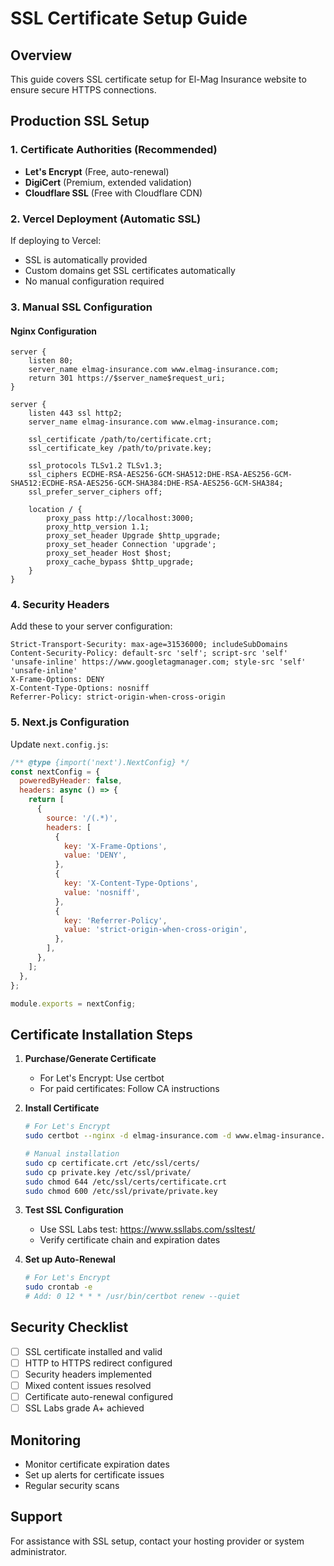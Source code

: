 # SSL Certificate Setup Guide

## Overview
This guide covers SSL certificate setup for El-Mag Insurance website to ensure secure HTTPS connections.

## Production SSL Setup

### 1. Certificate Authorities (Recommended)
- **Let's Encrypt** (Free, auto-renewal)
- **DigiCert** (Premium, extended validation)
- **Cloudflare SSL** (Free with Cloudflare CDN)

### 2. Vercel Deployment (Automatic SSL)
If deploying to Vercel:
- SSL is automatically provided
- Custom domains get SSL certificates automatically
- No manual configuration required

### 3. Manual SSL Configuration

#### Nginx Configuration
```nginx
server {
    listen 80;
    server_name elmag-insurance.com www.elmag-insurance.com;
    return 301 https://$server_name$request_uri;
}

server {
    listen 443 ssl http2;
    server_name elmag-insurance.com www.elmag-insurance.com;
    
    ssl_certificate /path/to/certificate.crt;
    ssl_certificate_key /path/to/private.key;
    
    ssl_protocols TLSv1.2 TLSv1.3;
    ssl_ciphers ECDHE-RSA-AES256-GCM-SHA512:DHE-RSA-AES256-GCM-SHA512:ECDHE-RSA-AES256-GCM-SHA384:DHE-RSA-AES256-GCM-SHA384;
    ssl_prefer_server_ciphers off;
    
    location / {
        proxy_pass http://localhost:3000;
        proxy_http_version 1.1;
        proxy_set_header Upgrade $http_upgrade;
        proxy_set_header Connection 'upgrade';
        proxy_set_header Host $host;
        proxy_cache_bypass $http_upgrade;
    }
}
```

### 4. Security Headers
Add these to your server configuration:
```
Strict-Transport-Security: max-age=31536000; includeSubDomains
Content-Security-Policy: default-src 'self'; script-src 'self' 'unsafe-inline' https://www.googletagmanager.com; style-src 'self' 'unsafe-inline'
X-Frame-Options: DENY
X-Content-Type-Options: nosniff
Referrer-Policy: strict-origin-when-cross-origin
```

### 5. Next.js Configuration
Update `next.config.js`:
```javascript
/** @type {import('next').NextConfig} */
const nextConfig = {
  poweredByHeader: false,
  headers: async () => {
    return [
      {
        source: '/(.*)',
        headers: [
          {
            key: 'X-Frame-Options',
            value: 'DENY',
          },
          {
            key: 'X-Content-Type-Options',
            value: 'nosniff',
          },
          {
            key: 'Referrer-Policy',
            value: 'strict-origin-when-cross-origin',
          },
        ],
      },
    ];
  },
};

module.exports = nextConfig;
```

## Certificate Installation Steps

1. **Purchase/Generate Certificate**
   - For Let's Encrypt: Use certbot
   - For paid certificates: Follow CA instructions

2. **Install Certificate**
   ```bash
   # For Let's Encrypt
   sudo certbot --nginx -d elmag-insurance.com -d www.elmag-insurance.com
   
   # Manual installation
   sudo cp certificate.crt /etc/ssl/certs/
   sudo cp private.key /etc/ssl/private/
   sudo chmod 644 /etc/ssl/certs/certificate.crt
   sudo chmod 600 /etc/ssl/private/private.key
   ```

3. **Test SSL Configuration**
   - Use SSL Labs test: https://www.ssllabs.com/ssltest/
   - Verify certificate chain and expiration dates

4. **Set up Auto-Renewal**
   ```bash
   # For Let's Encrypt
   sudo crontab -e
   # Add: 0 12 * * * /usr/bin/certbot renew --quiet
   ```

## Security Checklist
- [ ] SSL certificate installed and valid
- [ ] HTTP to HTTPS redirect configured
- [ ] Security headers implemented
- [ ] Mixed content issues resolved
- [ ] Certificate auto-renewal configured
- [ ] SSL Labs grade A+ achieved

## Monitoring
- Monitor certificate expiration dates
- Set up alerts for certificate issues
- Regular security scans

## Support
For assistance with SSL setup, contact your hosting provider or system administrator.